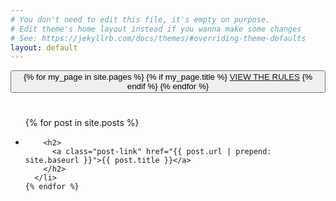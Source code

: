 ```yaml
---
# You don't need to edit this file, it's empty on purpose.
# Edit theme's home layout instead if you wanna make some changes
# See: https://jekyllrb.com/docs/themes/#overriding-theme-defaults
layout: default
---
```



<div class="home">
  <div id="catherine">
      <div id="root"></div>
  </div>

<button>{% for my_page in site.pages %}
          {% if my_page.title %}
          <a class="rules" href="{{ my_page.url | prepend: site.baseurl }}">VIEW THE RULES</a>
          {% endif %}
        {% endfor %}</button>

  <h1 class="page-heading"></h1>

  <ul class="post-list">
    {% for post in site.posts %}
      <li>

        <h2>
          <a class="post-link" href="{{ post.url | prepend: site.baseurl }}">{{ post.title }}</a>
        </h2>
      </li>
    {% endfor %}
  </ul>

</div>